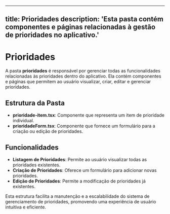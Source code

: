 
---
title: Prioridades
description: 'Esta pasta contém componentes e páginas relacionadas à gestão de prioridades no aplicativo.'
---

# Prioridades

A pasta **prioridades** é responsável por gerenciar todas as funcionalidades relacionadas às prioridades dentro do aplicativo. Ela contém componentes e páginas que permitem ao usuário visualizar, criar, editar e gerenciar prioridades.

## Estrutura da Pasta

- **prioridade-item.tsx**: Componente que representa um item de prioridade individual.
- **prioridadeForm.tsx**: Componente que fornece um formulário para a criação ou edição de prioridades.

## Funcionalidades

- **Listagem de Prioridades**: Permite ao usuário visualizar todas as prioridades existentes.
- **Criação de Prioridades**: Oferece um formulário para adicionar novas prioridades.
- **Edição de Prioridades**: Permite a modificação de prioridades já existentes.

Esta estrutura facilita a manutenção e a escalabilidade do sistema de gerenciamento de prioridades, promovendo uma experiência de usuário intuitiva e eficiente.
